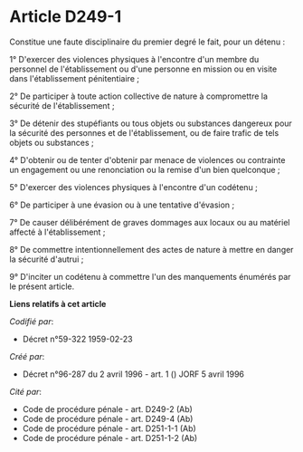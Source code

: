 # Article D249-1

Constitue une faute disciplinaire du premier degré le fait, pour un détenu :

1° D'exercer des violences physiques à l'encontre d'un membre du personnel de l'établissement ou d'une personne en mission ou
en visite dans l'établissement pénitentiaire ;

2° De participer à toute action collective de nature à compromettre la sécurité de l'établissement ;

3° De détenir des stupéfiants ou tous objets ou substances dangereux pour la sécurité des personnes et de l'établissement, ou
de faire trafic de tels objets ou substances ;

4° D'obtenir ou de tenter d'obtenir par menace de violences ou contrainte un engagement ou une renonciation ou la remise d'un
bien quelconque ;

5° D'exercer des violences physiques à l'encontre d'un codétenu ;

6° De participer à une évasion ou à une tentative d'évasion ;

7° De causer délibérément de graves dommages aux locaux ou au matériel affecté à l'établissement ;

8° De commettre intentionnellement des actes de nature à mettre en danger la sécurité d'autrui ;

9° D'inciter un codétenu à commettre l'un des manquements énumérés par le présent article.

**Liens relatifs à cet article**

_Codifié par_:

  - Décret n°59-322 1959-02-23

_Créé par_:

  - Décret n°96-287 du 2 avril 1996 - art. 1 () JORF 5 avril 1996

_Cité par_:

  - Code de procédure pénale - art. D249-2 (Ab)
  - Code de procédure pénale - art. D249-4 (Ab)
  - Code de procédure pénale - art. D251-1-1 (Ab)
  - Code de procédure pénale - art. D251-1-2 (Ab)
